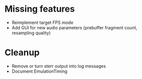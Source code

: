 # Missing features

 * Reimplement target FPS mode
 * Add GUI for new audio parameters (prebuffer fragment count, resampling quality)

# Cleanup

 * Remove or turn sterr output into log messages
 * Document EmulationTiming
